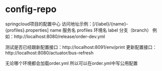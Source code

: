 # config-repo
springcloud项目的配置中心
访问地址示例：[/{label}/{name}-{profiles}.properties] 
name 服务名
profiles 环境名
label 分支（branch）
例如：http://localhost:8080/release/order-dev.yml

测试是否已经跟新配置接口：http://localhost:8091/env/print
更新配置接口：http://localhost:8080/actuator/bus-refresh

无论哪个环境都会加载order.yml 所以可以在order.yml中写公用配置
